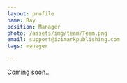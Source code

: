 ```yaml
---
layout: profile
name: Ray
position: Manager
photo: /assets/img/team/Team.png
email: support@izimarkpublishing.com
tags: manager

---
```

Coming soon...